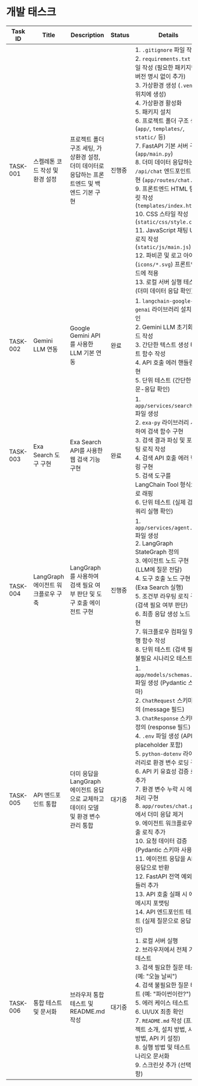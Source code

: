 # 개발 태스크

| Task ID | Title | Description | Status | Details | Assign To |
|---------|-------|-------------|--------|---------|-----------|
| TASK-001 | 스켈레톤 코드 작성 및 환경 설정 | 프로젝트 폴더 구조 세팅, 가상환경 설정, 더미 데이터로 응답하는 프론트엔드 및 백엔드 기본 구현 | 진행중 | 1. `.gitignore` 파일 작성<br>2. `requirements.txt` 파일 작성 (필요한 패키지만 버전 명시 없이 추가)<br>3. 가상환경 생성 (`.venv` 위치에 생성)<br>4. 가상환경 활성화<br>5. 패키지 설치<br>6. 프로젝트 폴더 구조 생성 (`app/`, `templates/`, `static/` 등)<br>7. FastAPI 기본 서버 구현 (`app/main.py`)<br>8. 더미 데이터 응답하는 `/api/chat` 엔드포인트 구현 (`app/routes/chat.py`)<br>9. 프론트엔드 HTML 템플릿 작성 (`templates/index.html`)<br>10. CSS 스타일 작성 (`static/css/style.css`)<br>11. JavaScript 채팅 UI 로직 작성 (`static/js/main.js`)<br>12. 파비콘 및 로고 아이콘 (`icons/*.svg`) 프론트엔드에 적용<br>13. 로컬 서버 실행 테스트 (더미 데이터 응답 확인) | Backend & Frontend |
| TASK-002 | Gemini LLM 연동 | Google Gemini API를 사용한 LLM 기본 연동 | 완료 | 1. `langchain-google-genai` 라이브러리 설치 확인<br>2. Gemini LLM 초기화 코드 작성<br>3. 간단한 텍스트 생성 테스트 함수 작성<br>4. API 호출 에러 핸들링 구현<br>5. 단위 테스트 (간단한 질문-응답 확인) | Backend |
| TASK-003 | Exa Search 도구 구현 | Exa Search API를 사용한 웹 검색 기능 구현 | 완료 | 1. `app/services/search.py` 파일 생성<br>2. `exa-py` 라이브러리 사용하여 검색 함수 구현<br>3. 검색 결과 파싱 및 포맷팅 로직 작성<br>4. 검색 API 호출 에러 핸들링 구현<br>5. 검색 도구를 LangChain Tool 형식으로 래핑<br>6. 단위 테스트 (실제 검색 쿼리 실행 확인) | Backend |
| TASK-004 | LangGraph 에이전트 워크플로우 구축 | LangGraph를 사용하여 검색 필요 여부 판단 및 도구 호출 에이전트 구현 | 진행중 | 1. `app/services/agent.py` 파일 생성<br>2. LangGraph StateGraph 정의<br>3. 에이전트 노드 구현 (LLM에 질문 전달)<br>4. 도구 호출 노드 구현 (Exa Search 실행)<br>5. 조건부 라우팅 로직 구현 (검색 필요 여부 판단)<br>6. 최종 응답 생성 노드 구현<br>7. 워크플로우 컴파일 및 실행 함수 작성<br>8. 단위 테스트 (검색 필요/불필요 시나리오 테스트) | Backend |
| TASK-005 | API 엔드포인트 통합 | 더미 응답을 LangGraph 에이전트 응답으로 교체하고 데이터 모델 및 환경 변수 관리 통합 | 대기중 | 1. `app/models/schemas.py` 파일 생성 (Pydantic 스키마)<br>2. `ChatRequest` 스키마 정의 (message 필드)<br>3. `ChatResponse` 스키마 정의 (response 필드)<br>4. `.env` 파일 생성 (API 키 placeholder 포함)<br>5. `python-dotenv` 라이브러리로 환경 변수 로딩 구현<br>6. API 키 유효성 검증 로직 추가<br>7. 환경 변수 누락 시 에러 처리 구현<br>8. `app/routes/chat.py`에서 더미 응답 제거<br>9. 에이전트 워크플로우 호출 로직 추가<br>10. 요청 데이터 검증 (Pydantic 스키마 사용)<br>11. 에이전트 응답을 API 응답으로 반환<br>12. FastAPI 전역 예외 핸들러 추가<br>13. API 호출 실패 시 에러 메시지 포맷팅<br>14. API 엔드포인트 테스트 (실제 질문으로 응답 확인) | Backend |
| TASK-006 | 통합 테스트 및 문서화 | 브라우저 통합 테스트 및 README.md 작성 | 대기중 | 1. 로컬 서버 실행<br>2. 브라우저에서 전체 기능 테스트<br>3. 검색 필요한 질문 테스트 (예: "오늘 날씨")<br>4. 검색 불필요한 질문 테스트 (예: "파이썬이란?")<br>5. 에러 케이스 테스트<br>6. UI/UX 최종 확인<br>7. `README.md` 작성 (프로젝트 소개, 설치 방법, 사용 방법, API 키 설정)<br>8. 실행 방법 및 테스트 시나리오 문서화<br>9. 스크린샷 추가 (선택 사항) | Backend & Frontend |

